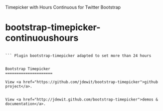 Timepicker with Hours Continuous for Twitter Bootstrap

bootstrap-timepicker-continuoushours
====================================

``` Adaptado plugin bootstrap-timepicker para aceitar mais de 24 horas

``` Plugin bootstrap-timepicker adapted to set more than 24 hours


Bootstrap Timepicker
=====================

View <a href="https://github.com/jdewit/bootstrap-timepicker">github project</a>.


View <a href="http://jdewit.github.com/bootstrap-timepicker">demos & documentation</a>.




